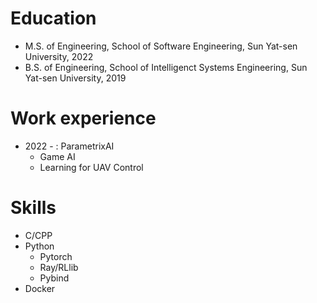 Education
======
* M.S. of Engineering, School of Software Engineering, Sun Yat-sen University, 2022
* B.S. of Engineering, School of Intelligenct Systems Engineering, Sun Yat-sen University, 2019

Work experience
======
* 2022 - : ParametrixAI
  * Game AI
  * Learning for UAV Control
  
Skills
======
* C/CPP
* Python
  * Pytorch
  * Ray/RLlib
  * Pybind
* Docker
